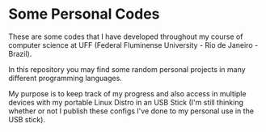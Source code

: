 # Some Personal Codes

These are some codes that I have developed throughout my course of computer science at UFF (Federal Fluminense University - Rio de Janeiro - Brazil).


In this repository you may find some random personal projects in many different programming languages.


My purpose is to keep track of my progress and also access in multiple devices with my portable Linux Distro in an USB Stick (I'm still thinking whether or not I publish these configs I've done to my personal use in the USB stick).
